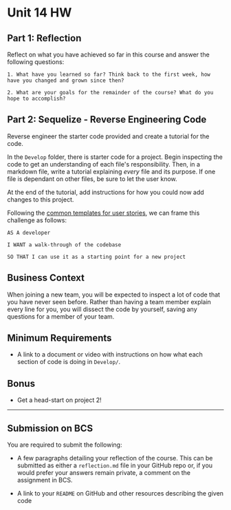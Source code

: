 # Unit 14 HW

## Part 1: Reflection

Reflect on what you have achieved so far in this course and answer the following questions:

    1. What have you learned so far? Think back to the first week, how have you changed and grown since then?

    2. What are your goals for the remainder of the course? What do you hope to accomplish?

## Part 2: Sequelize - Reverse Engineering Code

Reverse engineer the starter code provided and create a tutorial for the code.

In the `Develop` folder, there is starter code for a project. Begin inspecting the code to get an understanding of each file's responsibility. Then, in a markdown file, write a tutorial explaining _every_ file and its purpose. If one file is dependant on other files, be sure to let the user know.

At the end of the tutorial, add instructions for how you could now add changes to this project.

Following the [common templates for user stories](https://en.wikipedia.org/wiki/User_story#Common_templates), we can frame this challenge as follows:

```
AS A developer

I WANT a walk-through of the codebase

SO THAT I can use it as a starting point for a new project
```

## Business Context

When joining a new team, you will be expected to inspect a lot of code that you have never seen before. Rather than having a team member explain every line for you, you will dissect the code by yourself, saving any questions for a member of your team.

## Minimum Requirements

- A link to a document or video with instructions on how what each section of code is doing in `Develop/`.

## Bonus

- Get a head-start on project 2!

---

## Submission on BCS

You are required to submit the following:

- A few paragraphs detailing your reflection of the course. This can be submitted as either a `reflection.md` file in your GitHub repo or, if you would prefer your answers remain private, a comment on the assignment in BCS.

- A link to your `README` on GitHub and other resources describing the given code
